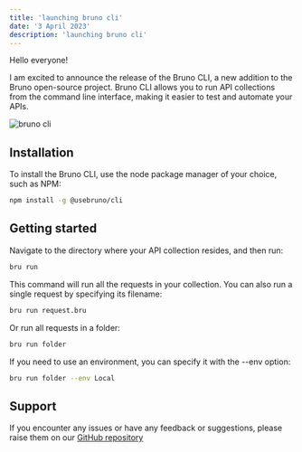 ```yaml
---
title: 'launching bruno cli'
date: '3 April 2023'
description: 'launching bruno cli'
---
```

Hello everyone!

I am excited to announce the release of the Bruno CLI, a new addition to the Bruno open-source project. Bruno CLI allows you to run API collections from the command line interface, making it easier to test and automate your APIs.

![bruno cli](/images/bruno-cli.png)


## Installation
To install the Bruno CLI, use the node package manager of your choice, such as NPM:
```bash
npm install -g @usebruno/cli
```

## Getting started
Navigate to the directory where your API collection resides, and then run:
```bash
bru run
```
This command will run all the requests in your collection. You can also run a single request by specifying its filename:

```bash
bru run request.bru
```

Or run all requests in a folder:
```bash
bru run folder
```

If you need to use an environment, you can specify it with the --env option:
```bash
bru run folder --env Local
```

## Support
If you encounter any issues or have any feedback or suggestions, please raise them on our [GitHub repository](https://github.com/usebruno/bruno)